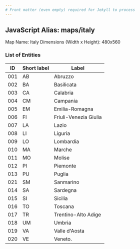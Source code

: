 ```yaml
---
# Front matter (even empty) required for Jekyll to process
---
```


## JavaScript Alias: maps/italy

Map Name: Italy
Dimensions (Width x Height): 480x560





### List of Entities

ID | Short label | Label
---|---|---|
001|AB|Abruzzo
002|BA|Basilicata
003|CA|Calabria
004|CM|Campania
005|EM|Emilia-Romagna
006|FI|Friuli-Venezia Giulia
007|LA|Lazio
008|LI|Liguria
009|LO|Lombardia
010|MA|Marche
011|MO|Molise
012|PI|Piemonte
013|PU|Puglia
021|SM|Sanmarino
014|SA|Sardegna
015|SI|Sicilia
016|TO|Toscana
017|TR|Trentino-Alto Adige
018|UM|Umbria
019|VA|Valle d'Aosta
020|VE|Veneto.

